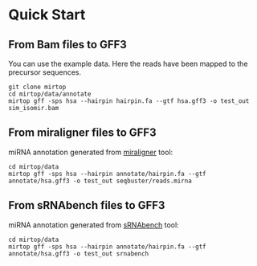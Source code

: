 # Quick Start

## From Bam files to GFF3

You can use the example data. Here the reads have been mapped to the precursor sequences.

```
git clone mirtop
cd mirtop/data/annotate
mirtop gff -sps hsa --hairpin hairpin.fa --gtf hsa.gff3 -o test_out sim_isomir.bam
```
## From miraligner files to GFF3

miRNA annotation generated from [miraligner](https://github.com/lpantano/seqbuster) tool:

```
cd mirtop/data
mirtop gff -sps hsa --hairpin annotate/hairpin.fa --gtf annotate/hsa.gff3 -o test_out seqbuster/reads.mirna
```

## From sRNAbench files to GFF3


miRNA annotation generated from [sRNAbench](http://bioinfo2.ugr.es:8080/ceUGR/srnabench/) tool:

```
cd mirtop/data
mirtop gff -sps hsa --hairpin annotate/hairpin.fa --gtf annotate/hsa.gff3 -o test_out srnabench
```
